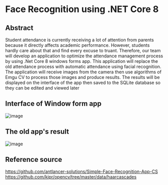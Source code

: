 # Face Recognition using .NET Core 8
## Abstract
Student attendance is currently receiving a lot of attention from parents because it directly affects academic performance. However, students hardly care about that and find every excuse to truant. Therefore, our team will develop an application to optimize the attendance management process by using .Net Core 8 windows forms app. This application will replace the old attendance process with automatic attendance using facial recognition. The application will receive images from the camera then use algorithms of Emgu CV to process those images and produce results. The results will be displayed on the interface of the app then saved to the SQLite database so they can be edited and viewed later
## Interface of Window form app
![image](https://github.com/baoxelo/FaceRecognition/assets/132845642/49d6e773-beb3-4f7f-a971-76a00598271e)
## The old app's result
![image](https://github.com/baoxelo/FaceRecognition/assets/132845642/15bea284-c990-42d8-b03c-bda2c8381801)
## Reference source 
https://github.com/antlancer-solutions/Simple-Face-Recognition-App-CS
https://github.com/kipr/opencv/tree/master/data/haarcascades

